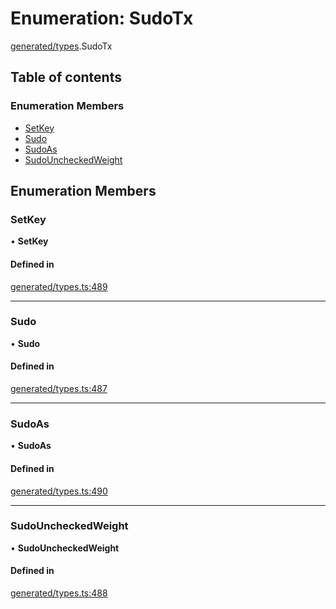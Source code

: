 # Enumeration: SudoTx

[generated/types](../wiki/generated.types).SudoTx

## Table of contents

### Enumeration Members

- [SetKey](../wiki/generated.types.SudoTx#setkey)
- [Sudo](../wiki/generated.types.SudoTx#sudo)
- [SudoAs](../wiki/generated.types.SudoTx#sudoas)
- [SudoUncheckedWeight](../wiki/generated.types.SudoTx#sudouncheckedweight)

## Enumeration Members

### SetKey

• **SetKey**

#### Defined in

[generated/types.ts:489](https://github.com/PolymathNetwork/polymesh-sdk/blob/49113a20/src/generated/types.ts#L489)

___

### Sudo

• **Sudo**

#### Defined in

[generated/types.ts:487](https://github.com/PolymathNetwork/polymesh-sdk/blob/49113a20/src/generated/types.ts#L487)

___

### SudoAs

• **SudoAs**

#### Defined in

[generated/types.ts:490](https://github.com/PolymathNetwork/polymesh-sdk/blob/49113a20/src/generated/types.ts#L490)

___

### SudoUncheckedWeight

• **SudoUncheckedWeight**

#### Defined in

[generated/types.ts:488](https://github.com/PolymathNetwork/polymesh-sdk/blob/49113a20/src/generated/types.ts#L488)
